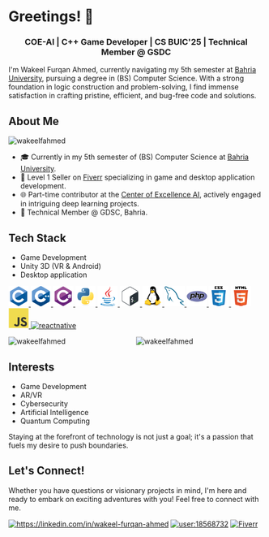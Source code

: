 # Greetings! 👋
<h3 align="center">COE-AI | C++ Game Developer | CS BUIC'25 | Technical Member @ GSDC </h3>

I'm Wakeel Furqan Ahmed, currently navigating my 5th semester at [Bahria University](https://www.bahria.edu.pk/), pursuing a degree in (BS) Computer Science. With a strong foundation in logic construction and problem-solving, I find immense satisfaction in crafting pristine, efficient, and bug-free code and solutions.

## About Me
<p align="left"> <img src="https://komarev.com/ghpvc/?username=wakeelfahmed&label=Profile%20views&color=0e75b6&style=flat" alt="wakeelfahmed" /> </p>

- 🎓 Currently in my 5th semester of (BS) Computer Science at [Bahria University](https://www.bahria.edu.pk/).
- 💼 Level 1 Seller on [Fiverr](https://www.fiverr.com/wakeelfahmed) specializing in game and desktop application development.
- 🌐 Part-time contributor at the [Center of Excellence AI](https://bahria.edu.pk/coeai/), actively engaged in intriguing deep learning projects.
- 🤖 Technical Member @ GDSC, Bahria.
  
## Tech Stack
- Game Development
- Unity 3D (VR & Android)
- Desktop application
<p align="left">
<p align="left"> <a href="https://www.cprogramming.com/" target="_blank" rel="noreferrer"> <img src="https://raw.githubusercontent.com/devicons/devicon/master/icons/c/c-original.svg" alt="c" width="40" height="40"/> </a> <a href="https://www.w3schools.com/cpp/" target="_blank" rel="noreferrer"> <img src="https://raw.githubusercontent.com/devicons/devicon/master/icons/cplusplus/cplusplus-original.svg" alt="cplusplus" width="40" height="40"/> </a> <a href="https://www.cprogramming.com/" target="_blank" rel="noreferrer"> <img src="https://raw.githubusercontent.com/devicons/devicon/master/icons/csharp/csharp-original.svg" alt="c" width="40" height="40"/> </a> <a href="https://www.python.org" target="_blank" rel="noreferrer"> <img src="https://raw.githubusercontent.com/devicons/devicon/master/icons/python/python-original.svg" alt="python" width="40" height="40"/> </a> <a href="https://www.cprogramming.com/" target="_blank" rel="noreferrer"> <img src="https://raw.githubusercontent.com/devicons/devicon/master/icons/java/java-original.svg" alt="c" width="40" height="40"/> </a> <a href="https://www.cprogramming.com/" target="_blank" rel="noreferrer"> <img src="https://raw.githubusercontent.com/devicons/devicon/master/icons/bash/bash-original.svg" alt="shell bash" width="40" height="40"/> </a> <a href="https://www.linux.org/" target="_blank" rel="noreferrer"> <img src="https://raw.githubusercontent.com/devicons/devicon/master/icons/linux/linux-original.svg" alt="linux" width="40" height="40"/> </a> <a href="https://www.cprogramming.com/" target="_blank" rel="noreferrer"> <img src="https://raw.githubusercontent.com/devicons/devicon/master/icons/mysql/mysql-original.svg" alt="mysql" width="40" height="40"/> </a> <a href="https://www.linux.org/" target="_blank" rel="noreferrer"> <img src="https://raw.githubusercontent.com/devicons/devicon/master/icons/php/php-original.svg" alt="linux" width="40" height="40"/> </a> <a href="https://www.w3schools.com/css/" target="_blank" rel="noreferrer"> <img src="https://raw.githubusercontent.com/devicons/devicon/master/icons/css3/css3-original-wordmark.svg" alt="css3" width="40" height="40"/> </a> <a href="https://www.w3.org/html/" target="_blank" rel="noreferrer"> <img src="https://raw.githubusercontent.com/devicons/devicon/master/icons/html5/html5-original-wordmark.svg" alt="html5" width="40" height="40"/> </a> <a href="https://developer.mozilla.org/en-US/docs/Web/JavaScript" target="_blank" rel="noreferrer"> <img src="https://raw.githubusercontent.com/devicons/devicon/master/icons/javascript/javascript-original.svg" alt="javascript" width="40" height="40"/> </a> <a href="https://reactnative.dev/" target="_blank" rel="noreferrer"> <img src="https://reactnative.dev/img/header_logo.svg" alt="reactnative" width="40" height="40"/> </a> </p>

  
  <p><img align="left" src="https://github-readme-stats.vercel.app/api/top-langs?username=wakeelfahmed&show_icons=true&locale=en&layout=compact" alt="wakeelfahmed" /></p>
  <p align="center"> <img src="https://github-readme-stats.vercel.app/api?username=wakeelfahmed&show_icons=true&theme=gotham" alt="wakeelfahmed" />

</p>

## Interests
- Game Development
- AR/VR<br>
- Cybersecurity
- Artificial Intelligence<br>
- Quantum Computing

Staying at the forefront of technology is not just a goal; it's a passion that fuels my desire to push boundaries.

## Let's Connect!
Whether you have questions or visionary projects in mind, I'm here and ready to embark on exciting adventures with you! Feel free to connect with me.

<a href="https://linkedin.com/in/wakeel-furqan-ahmed" target="blank"><img align="center" src="https://raw.githubusercontent.com/rahuldkjain/github-profile-readme-generator/master/src/images/icons/Social/linked-in-alt.svg" alt="https://linkedin.com/in/wakeel-furqan-ahmed" height="30" width="40" /></a>
<a href="https://stackoverflow.com/users/18568732/wakeel-furqan-ahmed" target="blank"><img align="center" src="https://raw.githubusercontent.com/rahuldkjain/github-profile-readme-generator/master/src/images/icons/Social/stack-overflow.svg" alt="user:18568732" height="30" width="40" /></a>
<a href="https://www.fiverr.com/wakeelfahmed" target="blank"><img align="center" src="https://yt3.ggpht.com/-eQOcOSRSKc0/AAAAAAAAAAI/AAAAAAAAAAA/8OBwv63emBs/s900-c-k-no-mo-rj-c0xffffff/photo.jpg" alt="Fiverr" height="30" width="30" /></a>
